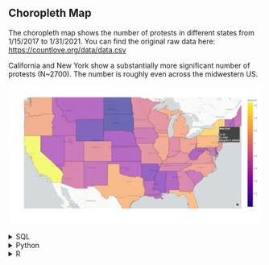 ## Choropleth Map
The choropleth map shows the number of protests in different states from 1/15/2017 to 1/31/2021. You can find the original raw data here: https://countlove.org/data/data.csv

California and New York show a substantially more significant number of protests (N~2700). The number is roughly even across the midwestern US. 

<p align="center"><img src="https://raw.githubusercontent.com/michaelGRU/choropleth_map_protests/main/python_choropleth.jpeg"></p>


<details>
<summary>SQL</summary>

```sql
SELECT [State], Code, N 
FROM 
(SELECT state_abbrev, count(df.Source) N
FROM dbo.df
GROUP BY state_abbrev) as subq1,
(SELECT * FROM dbo.us_state) as subq2 
WHERE subq1.state_abbrev = subq2.Code
```
</details>



<details>
<summary>Python</summary>

```python
import pandas as pd
import numpy as np
import json 
import plotly.express as px 
import plotly.io as pio 
pio.renderers.default = 'browser'


df = pd.read_csv('data/filtered_countlove_df.csv')
us = json.load(open('us_state.json', 'r'))
id_map = {}
for feature in us['features']:
    feature['id'] = feature['properties']['STATE']
    id_map[feature['properties']['NAME']] = feature['id']

df['id'] = df['full'].apply(lambda x:id_map[x])
df['N(log10)'] = np.log10(df['N'])


fig = px.choropleth_mapbox(df, locations='id', geojson=us, 
                    color='N(log10)', center={'lat':43, 'lon':-101},
                    hover_name='full', hover_data='N',
                    mapbox_style='carto-positron', opacity=0.6, zoom=3)
fig.show()

```
</details>


<details>
<summary>R</summary>

```r
library(dplyr)
data <- read.csv('data/count_love.csv', stringsAsFactors = FALSE)
data$state_abbrev <- toupper(stringr::str_sub(data$Location, start = -2))
# a data frame of US states 
us_state <- read.csv('data/us_state.csv', stringsAsFactors = FALSE)
df <- data %>% 
  group_by(state_abbrev) %>% 
  summarise(N = n()) %>% 
  inner_join(us_state, by = c("state_abbrev" = "Code")) %>% 
  select(-Abbrev) %>% 
  arrange(desc(N))
colnames(df) <- c("abbv", "N", "full")
write.csv(df, 'data/filtered_countlove_df.csv', row.names = FALSE)
```
</details>




